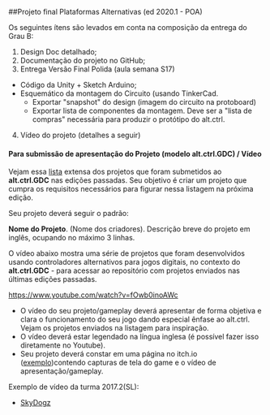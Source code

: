##Projeto final Plataformas Alternativas (ed 2020.1 - POA)

Os seguintes ítens são levados em conta na composição da entrega do Grau B:

1. Design Doc detalhado;
2. Documentação do projeto no GitHub;
3. Entrega Versão Final Polida (aula semana S17)
  * Código da Unity + Sketch Arduino;
  * Esquemático da montagem do Circuito (usando TinkerCad.
     * Exportar "snapshot" do design (imagem do circuito na protoboard)
     * Exportar lista de componentes da montagem. Deve ser a "lista de compras" necessária para produzir o protótipo do alt.ctrl.
4. Vídeo do projeto (detalhes a seguir)

#### Para submissão de apresentação do Projeto (modelo alt.ctrl.GDC) / Vídeo

Vejam essa [lista](https://gdconf.com/alt.ctrl.gdc/archive) extensa dos projetos que foram submetidos ao **alt.ctrl.GDC** nas edições passadas. Seu objetivo é criar um projeto que cumpra os requisitos necessários para figurar nessa listagem na próxima edição.

Seu projeto deverá seguir o padrão:

**Nome do Projeto**. (Nome dos criadores). Descrição breve do projeto em inglês, ocupando no máximo 3 linhas.

O vídeo abaixo mostra uma série de projetos que foram desenvolvidos usando controladores alternativos para jogos digitais, no contexto do **alt.ctrl.GDC** -  para acessar ao repositório com projetos enviados nas últimas edições passadas. 

https://www.youtube.com/watch?v=fOwb0inoAWc


  * O vídeo do seu projeto/gameplay deverá apresentar de forma objetiva e clara o funcionamento do seu jogo dando especial ênfase ao alt.ctrl. Vejam os projetos enviados na listagem para inspiração.
  * O vídeo deverá estar legendado na língua inglesa (é possível fazer isso diretamente no Youtube).
  * Seu projeto deverá constar em uma página no itch.io ([exemplo](https://twinravens.itch.io/bocha-simulator))contendo capturas de tela do game e o vídeo de apresentação/gameplay.

Exemplo de vídeo da turma 2017.2(SL):
* [SkyDogz](https://www.youtube.com/watch?v=17UAC1O25dI)
